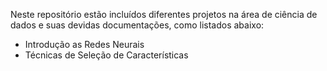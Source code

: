 Neste repositório estão incluídos diferentes projetos na área de ciência de dados e suas devidas documentações, como listados abaixo:

* Introdução as Redes Neurais
* Técnicas de Seleção de Características

